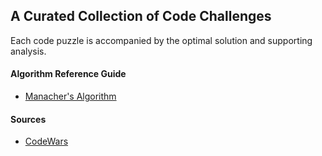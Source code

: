 ## A Curated Collection of Code Challenges

Each code puzzle is accompanied by the optimal solution and supporting analysis.

#### Algorithm Reference Guide
* [Manacher's Algorithm](/codewars/6-kyu/longest-palindrome.js) 

#### Sources
* [CodeWars](https://www.codewars.com)
